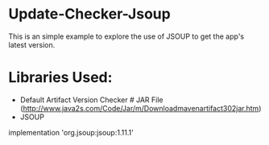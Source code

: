 # Update-Checker-Jsoup
This is an simple example to explore the use of JSOUP to get the app's latest version.

# Libraries Used:
- Default Artifact Version Checker # JAR File
(http://www.java2s.com/Code/Jar/m/Downloadmavenartifact302jar.htm)
- JSOUP 

implementation 'org.jsoup:jsoup:1.11.1'

